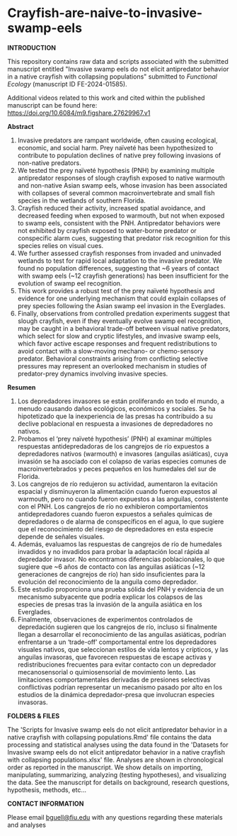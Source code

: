 # Crayfish-are-naive-to-invasive-swamp-eels

**INTRODUCTION**

This repository contains raw data and scripts associated with the submitted manuscript entitled "Invasive swamp eels do not elicit antipredator behavior in a native crayfish with collapsing populations" submitted to _Functional Ecology_ (manuscript ID FE-2024-01585).

Additional videos related to this work and cited within the published manuscript can be found here: https://doi.org/10.6084/m9.figshare.27629967.v1

**Abstract**

1.	Invasive predators are rampant worldwide, often causing ecological, economic, and social harm. Prey naïveté has been hypothesized to contribute to population declines of native prey following invasions of non-native predators.
2.	We tested the prey naïveté hypothesis (PNH) by examining multiple antipredator responses of slough crayfish exposed to native warmouth and non-native Asian swamp eels, whose invasion has been associated with collapses of several common macroinvertebrate and small fish species in the wetlands of southern Florida.
3.	Crayfish reduced their activity, increased spatial avoidance, and decreased feeding when exposed to warmouth, but not when exposed to swamp eels, consistent with the PNH. Antipredator behaviors were not exhibited by crayfish exposed to water-borne predator or conspecific alarm cues, suggesting that predator risk recognition for this species relies on visual cues.
4.	We further assessed crayfish responses from invaded and uninvaded wetlands to test for rapid local adaptation to the invasive predator. We found no population differences, suggesting that ~6 years of contact with swamp eels (~12 crayfish generations) has been insufficient for the evolution of swamp eel recognition.
5.	This work provides a robust test of the prey naïveté hypothesis and evidence for one underlying mechanism that could explain collapses of prey species following the Asian swamp eel invasion in the Everglades.
6.	Finally, observations from controlled predation experiments suggest that slough crayfish, even if they eventually evolve swamp eel recognition, may be caught in a behavioral trade-off between visual native predators, which select for slow and cryptic lifestyles, and invasive swamp eels, which favor active escape responses and frequent redistributions to avoid contact with a slow-moving mechano- or chemo-sensory predator. Behavioral constraints arising from conflicting selective pressures may represent an overlooked mechanism in studies of predator-prey dynamics involving invasive species.

**Resumen**
1.	Los depredadores invasores se están proliferando en todo el mundo, a menudo causando daños ecológicos, económicos y sociales. Se ha hipotetizado que la inexperiencia de las presas ha contribuido a su declive poblacional en respuesta a invasiones de depredadores no nativos.
2.	Probamos el ‘prey naïveté hypothesis’ (PNH) al examinar múltiples respuestas antidepredadoras de los cangrejos de río expuestos a depredadores nativos (warmouth) e invasores (anguilas asiáticas), cuya invasión se ha asociado con el colapso de varias especies comunes de macroinvertebrados y peces pequeños en los humedales del sur de Florida.
3.	Los cangrejos de río redujeron su actividad, aumentaron la evitación espacial y disminuyeron la alimentación cuando fueron expuestos al warmouth, pero no cuando fueron expuestos a las anguilas, consistente con el PNH. Los cangrejos de río no exhibieron comportamientos antidepredadores cuando fueron expuestos a señales químicas de depredadores o de alarma de conspecíficos en el agua, lo que sugiere que el reconocimiento del riesgo de depredadores en esta especie depende de señales visuales.
4.	Además, evaluamos las respuestas de cangrejos de río de humedales invadidos y no invadidos para probar la adaptación local rápida al depredador invasor. No encontramos diferencias poblacionales, lo que sugiere que ~6 años de contacto con las anguilas asiáticas (~12 generaciones de cangrejos de río) han sido insuficientes para la evolución del reconocimiento de la anguila como depredador.
5.	Este estudio proporciona una prueba sólida del PNH y evidencia de un mecanismo subyacente que podría explicar los colapsos de las especies de presas tras la invasión de la anguila asiática en los Everglades.
6.	Finalmente, observaciones de experimentos controlados de depredación sugieren que los cangrejos de río, incluso si finalmente llegan a desarrollar el reconocimiento de las anguilas asiáticas, podrían enfrentarse a un ‘trade-off’ comportamental entre los depredadores visuales nativos, que seleccionan estilos de vida lentos y crípticos, y las anguilas invasoras, que favorecen respuestas de escape activas y redistribuciones frecuentes para evitar contacto con un depredador mecanosensorial o quimiosensorial de movimiento lento. Las limitaciones comportamentales derivadas de presiones selectivas conflictivas podrían representar un mecanismo pasado por alto en los estudios de la dinámica depredador-presa que involucran especies invasoras.


**FOLDERS & FILES**

The 'Scripts for Invasive swamp eels do not elicit antipredator behavior in a native crayfish with collapsing populations.Rmd' file contains the data processing and statistical analyses using the data found in the 'Datasets for Invasive swamp eels do not elicit antipredator behavior in a native crayfish with collapsing populations.xlsx' file. Analyses are shown in chronological order as reported in the manuscript. We show details on importing, manipulating, summarizing, analyzing (testing hypotheses), and visualizing the data. See the manuscript for details on background, research questions, hypothesis, methods, etc...

**CONTACT INFORMATION**

Please email bguell@fiu.edu with any questions regarding these materials and analyses
